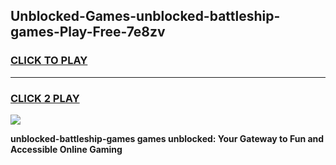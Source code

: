 
## Unblocked-Games-unblocked-battleship-games-Play-Free-7e8zv
<h3>
<a href="https://premium76.site?title=unblocked-battleship-games&ref=15A">CLICK TO PLAY</a></h3>
<hr>

<h3>
<a href="https://premium76.site?title=unblocked-battleship-games&ref=15A">CLICK 2 PLAY</a>
  
</h3>

<a href="https://premium76.site?title=unblocked-battleship-games&ref=15A"><img src="https://clearcache.store/games.png"></a>


**unblocked-battleship-games games unblocked: Your Gateway to Fun and Accessible Online Gaming**
